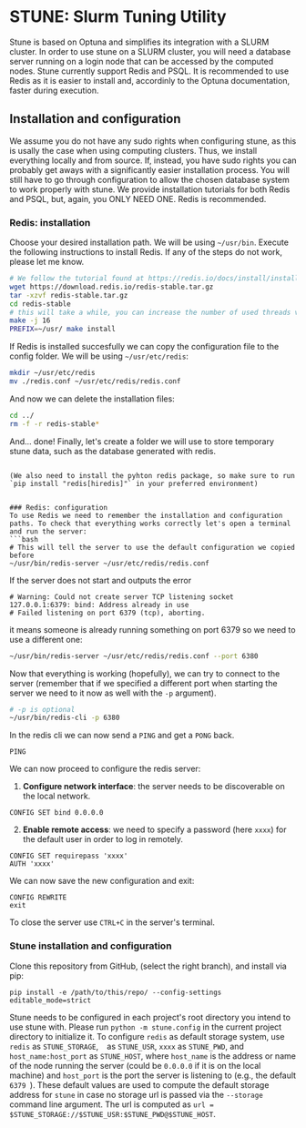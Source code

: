# STUNE: Slurm Tuning Utility
Stune is based on Optuna and simplifies its integration with a SLURM cluster.
In order to use stune on a SLURM cluster, you will need a database server running on a login node that can be accessed by the computed nodes. Stune currently support Redis and PSQL. It is recommended to use Redis as it is easier to install and, accordinly to the Optuna documentation, faster during execution.

## Installation and configuration
We assume you do not have any sudo rights when configuring stune, as this is usally the case when using computing clusters. Thus, we install everything locally and from source. If, instead, you have sudo rights you can probably get aways with a significantly easier installation process. You will still have to go through configuration to allow the chosen database system to work properly with stune. We provide installation tutorials for both Redis and PSQL, but, again, you ONLY NEED ONE. Redis is recommended.

### Redis: installation
Choose your desired installation path. We will be using `~/usr/bin`. Execute the following instructions to install Redis. If any of the steps do not work, please let me know.

```bash
# We follow the tutorial found at https://redis.io/docs/install/install-redis/install-redis-from-source/
wget https://download.redis.io/redis-stable.tar.gz
tar -xzvf redis-stable.tar.gz
cd redis-stable
# this will take a while, you can increase the number of used threads via the flag -j
make -j 16
PREFIX=~/usr/ make install
```
If Redis is installed succesfully we can copy the configuration file to the config folder. We will be using `~/usr/etc/redis`:
```bash
mkdir ~/usr/etc/redis
mv ./redis.conf ~/usr/etc/redis/redis.conf
```
And now we can delete the installation files:
```bash
cd ../
rm -f -r redis-stable*
```
And... done!
Finally, let's create a folder we will use to store temporary stune data, such as the database generated with redis.
```

(We also need to install the pyhton redis package, so make sure to run `pip install "redis[hiredis]"` in your preferred environment)


### Redis: configuration
To use Redis we need to remember the installation and configuration paths. To check that everything works correctly let's open a terminal and run the server:
```bash
# This will tell the server to use the default configuration we copied before
~/usr/bin/redis-server ~/usr/etc/redis/redis.conf
```
If the server does not start and outputs the error
```
# Warning: Could not create server TCP listening socket 127.0.0.1:6379: bind: Address already in use
# Failed listening on port 6379 (tcp), aborting.
```
it means someone is already running something on port 6379 so we need to use a different one:
```bash
~/usr/bin/redis-server ~/usr/etc/redis/redis.conf --port 6380
```
Now that everything is working (hopefully), we can try to connect to the server (remember that if we specified a different port when starting the server we need to it now as well with the `-p` argument).
```bash
# -p is optional
~/usr/bin/redis-cli -p 6380
```
In the redis cli we can now send a `PING` and get a `PONG` back.
```
PING
```

We can now proceed to configure the redis server:
1. **Configure network interface**: the server needs to be discoverable on the local network.
```
CONFIG SET bind 0.0.0.0
```
2. **Enable remote access**: we need to specify a password (here `xxxx`) for the default user in order to log in remotely.
```
CONFIG SET requirepass 'xxxx'
AUTH 'xxxx'
```
We can now save the new configuration and exit:
```
CONFIG REWRITE
exit
```

To close the server use `CTRL+C` in the server's terminal.


### Stune installation and configuration

Clone this repository from GitHub, (select the right branch), and install via pip:
```
pip install -e /path/to/this/repo/ --config-settings editable_mode=strict
```

Stune needs to be configured in each project's root directory you intend to use stune with. Please run `python -m stune.config` in the current project directory to initialize it. To configure `redis` as default storage system, use `redis` as `STUNE_STORAGE`, ` ` as `STUNE_USR`, `xxxx` as `STUNE_PWD`, and `host_name:host_port` as `STUNE_HOST`, where `host_name` is the address or name of the node running the server (could be `0.0.0.0` if it is on the local machine) and `host_port` is the port the server is listening to (e.g., the default `6379 `). These default values are used to compute the default storage address for `stune` in case no storage url is passed via the `--storage` command line argument. The url is computed as `url = $STUNE_STORAGE://$STUNE_USR:$STUNE_PWD@$STUNE_HOST`.